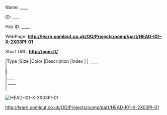 

 
Name: ____

ID: ____

Hex ID: ____

WebPage: __http://learn.oomlout.co.uk/OO/Projects/oomp/part/HEAD-I01-X-2X03PI-01__

Short URL: __http://oom.lt/__


|Type   |Size   |Color   |Description   |Index   |
| ____ <br>  | ____<br>   |____<br>    |____<br>    | ____<br>  |


![HEAD-I01-X-2X03PI-01](http://oomlout.com/oomp-gen/parts/HEAD-I01-X-2X03PI-01/HEAD-I01-X-2X03PI-01_420.jpg)


 http://learn.oomlout.co.uk/OO/Projects/oomp/part/HEAD-I01-X-2X03PI-01

